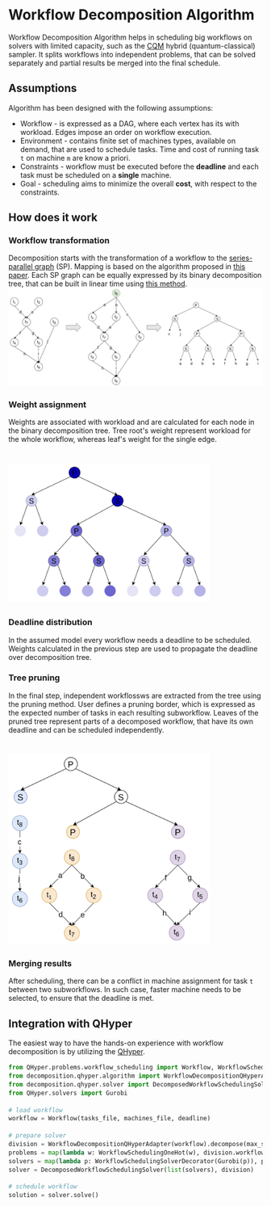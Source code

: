 # Workflow Decomposition Algorithm

Workflow Decomposition Algorithm helps in scheduling big workflows on solvers with limited capacity, such as
the [CQM](https://docs.ocean.dwavesys.com/en/stable/docs_dimod/reference/models.html#module-dimod.constrained.constrained)
hybrid (quantum-classical) sampler. It splits workflows into independent
problems, that can be solved separately and partial results be merged into the final schedule.

## Assumptions

Algorithm has been designed with the following assumptions:

* Workflow - is expressed as a DAG, where each vertex has its with workload. Edges impose an order on workflow
  execution.
* Environment - contains finite set of machines types, available on demand, that are used to schedule tasks. Time and
  cost of running task `t` on machine `m` are know a priori.
* Constraints - workflow must be executed before the **deadline** and each task must be scheduled on a **single**
  machine.
* Goal - scheduling aims to minimize the overall **cost**, with respect to the constraints.

## How does it work

### Workflow transformation

Decomposition starts with the transformation of a workflow to
the [series-parallel graph](https://en.wikipedia.org/wiki/Series%E2%80%93parallel_graph) (SP). Mapping is based on the
algorithm proposed in [this paper](https://link.springer.com/chapter/10.1007/3-540-36569-9_27). Each SP graph can be
equally expressed by its binary decomposition tree, that can be built in linear time
using [this method](https://dl.acm.org/doi/10.1145/800135.804393).
![ttsp_mapping](images/ttsp_mapping.png  "Mapping workflow to SP graph")

### Weight assignment

Weights are associated with workload and are calculated for each node in the binary decomposition tree. Tree root's
weight represent workload for the whole workflow, whereas leaf's weight for the single edge.

# <img width="400" alt="weights" src="images/weights.png" class="center">

### Deadline distribution

In the assumed model every workflow needs a deadline to be scheduled. Weights calculated in the previous step are used
to propagate the deadline over decomposition tree.

### Tree pruning

In the final step, independent workflossws are extracted from the tree using the pruning method. User defines a pruning
border, which is expressed as the expected number of tasks in each resulting subworkflow. Leaves of the pruned tree
represent parts of a decomposed workflow, that have its own deadline and can be scheduled independently.

# <img width="400" alt="weights" src="images/subworkflows.png" class="center">

### Merging results

After scheduling, there can be a conflict in machine assignment for task `t` between two subworkflows. In such case,
faster machine needs to be selected, to ensure that the deadline is met.

## Integration with QHyper

The easiest way to have the hands-on experience with workflow decomposition is by utilizing
the [QHyper](https://github.com/qc-lab/QHyper).

```python
from QHyper.problems.workflow_scheduling import Workflow, WorkflowSchedulingOneHot
from decomposition.qhyper.algorithm import WorkflowDecompositionQHyperAdapter
from decomposition.qhyper.solver import DecomposedWorkflowSchedulingSolver, WorkflowSchedulingSolverDecorator
from QHyper.solvers import Gurobi

# load workflow
workflow = Workflow(tasks_file, machines_file, deadline)

# prepare solver
division = WorkflowDecompositionQHyperAdapter(workflow).decompose(max_subgraph_size)
problems = map(lambda w: WorkflowSchedulingOneHot(w), division.workflows)
solvers = map(lambda p: WorkflowSchedulingSolverDecorator(Gurobi(p)), problems)
solver = DecomposedWorkflowSchedulingSolver(list(solvers), division)

# schedule workflow
solution = solver.solve()
```